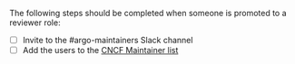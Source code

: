 The following steps should be completed when someone is promoted to a reviewer role:

- [ ] Invite to the #argo-maintainers Slack channel
- [ ] Add the users to the [CNCF Maintainer list](https://github.com/cncf/foundation/blob/main/project-maintainers.csv) 
